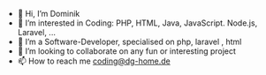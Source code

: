 - 👋 Hi, I’m Dominik
- 👀 I’m interested in Coding: PHP, HTML, Java, JavaScript. Node.js, Laravel, ...
- 🌱 I’m a Software-Developer, specialised on php, laravel , html
- 💞️ I’m looking to collaborate on any fun or interesting project
- 📫 How to reach me coding@dg-home.de

<!---
dg-services/dg-services is a ✨ special ✨ repository because its `README.md` (this file) appears on your GitHub profile.
You can click the Preview link to take a look at your changes.
--->
